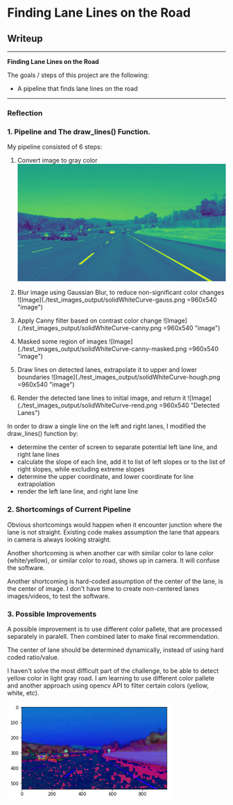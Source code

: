 # **Finding Lane Lines on the Road** 

## Writeup

---

**Finding Lane Lines on the Road**

The goals / steps of this project are the following:
* A pipeline that finds lane lines on the road


[//]: # (Image References)


---

### Reflection

### 1. Pipeline and The draw_lines() Function.

My pipeline consisted of 6 steps:
1. Convert image to gray color
![Gray Scale](./test_images_output/solidWhiteCurve-gray.png "Gray image")

2. Blur image using Gaussian Blur, to reduce non-significant color changes
![Image](./test_images_output/solidWhiteCurve-gauss.png =960x540 "image")

3. Apply Canny filter based on contrast color change
![Image](./test_images_output/solidWhiteCurve-canny.png =960x540 "image")

4. Masked some region of images
![Image](./test_images_output/solidWhiteCurve-canny-masked.png =960x540 "image")

5. Draw lines on detected lanes, extrapolate it to upper and lower boundaries
![Image](./test_images_output/solidWhiteCurve-hough.png =960x540 "image")

6. Render the detected lane lines to initial image, and return it
![Image](./test_images_output/solidWhiteCurve-rend.png =960x540 "Detected Lanes")



In order to draw a single line on the left and right lanes, I modified the draw_lines() function by:
* determine the center of screen to separate potential left lane line, and right lane lines
* calculate the slope of each line, add it to list of left slopes or to the list of right slopes, while excluding extreme slopes
* determine the upper coordinate, and lower coordinate for line extrapolation
* render the left lane line, and right lane line



### 2. Shortcomings of Current Pipeline

Obvious shortcomings would happen when it encounter junction where the lane is not straight. Existing code makes assumption the lane that appears in camera is always  looking straight.

Another shortcoming is when another car with similar color to lane color (white/yellow), or similar color to road, shows up in camera. It will confuse the software.

Another shortcoming is hard-coded assumption of the center of the lane, is the center of image. I don't have time to create non-centered lanes images/videos, to test the software.

### 3. Possible Improvements

A possible improvement is to use different color pallete, that are processed separately in paralell. Then combined later to make final recommendation.

The center of lane should be determined dynamically, instead of using hard coded ratio/value.

I haven't solve the most difficult part of the challenge, to be able to detect yellow color in light gray road. I am learning to use different color pallete and another approach using opencv API to filter certain colors (yellow, white, etc).

![Hsu Scale](./test_images_output/hsu-scale.png "HSU Scale")
